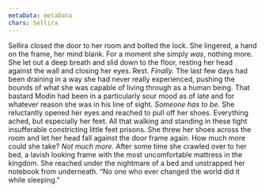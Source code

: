 ```yaml
---
metaData: metaData
chars: Sellira
---
```


Sellira closed the door to her room and bolted the lock. She lingered, a hand on the frame, her mind blank. For a moment she simply *was*, nothing more. She let out a deep breath and slid down to the floor, resting her head against the wall and closing her eyes. Rest. *Finally.* 
The last few days had been draining in a way she had never really experienced, pushing the bounds of what she was capable of living through as a human being. That bastard Modin had been in a particularly sour mood as of late and for whatever reason she was in his line of sight. *Someone has to be.*
She reluctantly opened her eyes and reached to pull off her shoes. Everything ached, but especially her feet. All that walking and standing in these tight insufferable constricting little feet prisons. She threw her shoes across the room and let her head fall against the door frame again. How much more could she take? 
*Not much more.*
After some time she crawled over to her bed, a lavish looking frame with the most uncomfortable mattress in the kingdom. She reached under the nightmare of a bed and unstrapped her notebook from underneath.
“No one who ever changed the world did it while sleeping.”